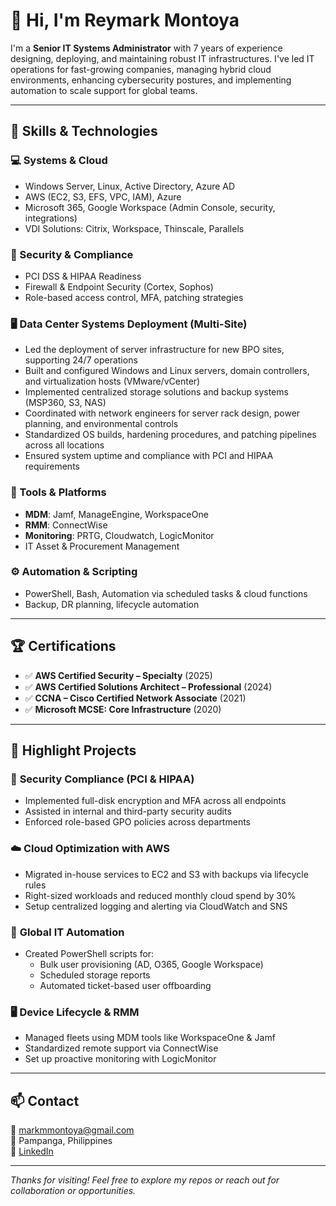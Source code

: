 # 👋 Hi, I'm Reymark Montoya

I'm a **Senior IT Systems Administrator** with 7 years of experience designing, deploying, and maintaining robust IT infrastructures. I've led IT operations for fast-growing companies, managing hybrid cloud environments, enhancing cybersecurity postures, and implementing automation to scale support for global teams.

---

## 🧰 Skills & Technologies

### 💻 Systems & Cloud
- Windows Server, Linux, Active Directory, Azure AD
- AWS (EC2, S3, EFS, VPC, IAM), Azure
- Microsoft 365, Google Workspace (Admin Console, security, integrations)
- VDI Solutions: Citrix, Workspace, Thinscale, Parallels

### 🔐 Security & Compliance
- PCI DSS & HIPAA Readiness
- Firewall & Endpoint Security (Cortex, Sophos)
- Role-based access control, MFA, patching strategies

### 🖥️ Data Center Systems Deployment (Multi-Site)
- Led the deployment of server infrastructure for new BPO sites, supporting 24/7 operations
- Built and configured Windows and Linux servers, domain controllers, and virtualization hosts (VMware/vCenter)
- Implemented centralized storage solutions and backup systems (MSP360, S3, NAS)
- Coordinated with network engineers for server rack design, power planning, and environmental controls
- Standardized OS builds, hardening procedures, and patching pipelines across all locations
- Ensured system uptime and compliance with PCI and HIPAA requirements

### 🧩 Tools & Platforms
- **MDM**: Jamf, ManageEngine, WorkspaceOne
- **RMM**: ConnectWise
- **Monitoring**: PRTG, Cloudwatch, LogicMonitor
- IT Asset & Procurement Management

### ⚙️ Automation & Scripting
- PowerShell, Bash, Automation via scheduled tasks & cloud functions
- Backup, DR planning, lifecycle automation

---

## 🏆 Certifications

- ✅ **AWS Certified Security – Specialty** (2025)
- ✅ **AWS Certified Solutions Architect – Professional** (2024)
- ✅ **CCNA – Cisco Certified Network Associate** (2021)
- ✅ **Microsoft MCSE: Core Infrastructure** (2020)

---

## 🚀 Highlight Projects

### 🔐 **Security Compliance (PCI & HIPAA)**
- Implemented full-disk encryption and MFA across all endpoints
- Assisted in internal and third-party security audits
- Enforced role-based GPO policies across departments

### ☁️ **Cloud Optimization with AWS**
- Migrated in-house services to EC2 and S3 with backups via lifecycle rules
- Right-sized workloads and reduced monthly cloud spend by 30%
- Setup centralized logging and alerting via CloudWatch and SNS

### 🔧 **Global IT Automation**
- Created PowerShell scripts for:
  - Bulk user provisioning (AD, O365, Google Workspace)
  - Scheduled storage reports
  - Automated ticket-based user offboarding

### 🖥️ **Device Lifecycle & RMM**
- Managed fleets using MDM tools like WorkspaceOne & Jamf
- Standardized remote support via ConnectWise
- Set up proactive monitoring with LogicMonitor

---

## 📫 Contact

📧 markmmontoya@gmail.com  
📍 Pampanga, Philippines  
🔗 [LinkedIn](https://www.linkedin.com/in/reymark-montoya-2774b412a/)

---

_Thanks for visiting! Feel free to explore my repos or reach out for collaboration or opportunities._
